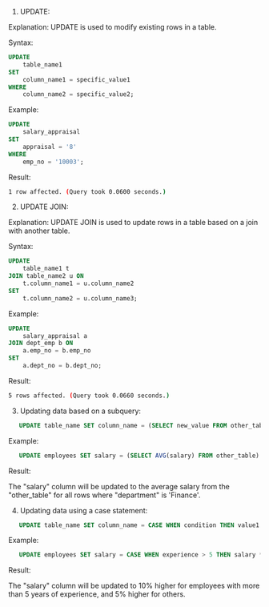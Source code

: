 1. UPDATE:

Explanation: UPDATE is used to modify existing rows in a table.

Syntax:

```sql
UPDATE
    table_name1
SET
    column_name1 = specific_value1
WHERE
    column_name2 = specific_value2;
```

Example: 

```sql
UPDATE
    salary_appraisal
SET
    appraisal = '8'
WHERE
    emp_no = '10003';
```

Result:

```bash
1 row affected. (Query took 0.0600 seconds.)
```

2. UPDATE JOIN:

Explanation: UPDATE JOIN is used to update rows in a table based on a join with another table.

Syntax:

```sql
UPDATE
    table_name1 t
JOIN table_name2 u ON
    t.column_name1 = u.column_name2
SET
    t.column_name2 = u.column_name3;
```

Example: 

```sql
UPDATE
    salary_appraisal a
JOIN dept_emp b ON
    a.emp_no = b.emp_no
SET
    a.dept_no = b.dept_no;
```

Result:

```bash
5 rows affected. (Query took 0.0660 seconds.)
```

3. Updating data based on a subquery:
   
```sql
   UPDATE table_name SET column_name = (SELECT new_value FROM other_table WHERE condition) WHERE condition;
```

Example:
   
```sql
   UPDATE employees SET salary = (SELECT AVG(salary) FROM other_table) WHERE department = 'Finance';
```   
Result: 

The "salary" column will be updated to the average salary from the "other_table" for all rows where "department" is 'Finance'.

4. Updating data using a case statement:
   
```sql
   UPDATE table_name SET column_name = CASE WHEN condition THEN value1 ELSE value2 END WHERE condition;
```  
Example:
   
```sql
   UPDATE employees SET salary = CASE WHEN experience > 5 THEN salary * 1.1 ELSE salary * 1.05 END;
```   
Result: 

The "salary" column will be updated to 10% higher for employees with more than 5 years of experience, and 5% higher for others.

